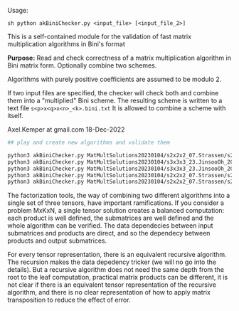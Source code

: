 Usage:

```sh python akBiniChecker.py <input_file> [<input_file_2>]```

This is a self-contained module for the validation of fast matrix multiplication 
algorithms in Bini's format

**Purpose:** Read and check correctness of a matrix multiplication algorithm
in Bini matrix form. Optionally combine two schemes.
 
Algorithms with purely positive coefficients are assumed to be modulo 2.

If two input files are specified, the checker will check both
and combine them into a "multiplied" Bini scheme. The resulting
scheme is written to a text file `s<p>x<q>x<n>_<k>.bini.txt`
It is allowed to combine a scheme with itself.

Axel.Kemper at gmail.com  18-Dec-2022


```sh
## play and create new algorithms and validate them 

python3 akBiniChecker.py MatMultSolutions20230104/s2x2x2_07.Strassen/s2x2x2_07.Strassen.Bini.txt MatMultSolutions20230104/s3x3x3_23.JinsooOh_20131111a/s3x3x3_23.JinsooOh_20131111a.Bini.txt 
python3 akBiniChecker.py MatMultSolutions20230104/s3x3x3_23.JinsooOh_20131111a/s3x3x3_23.JinsooOh_20131111a.Bini.txt MultSolutions20230104/s3x3x3_23.JinsooOh_20131111a/s3x3x3_23.JinsooOh_20131111a.Bini.txt 
python3 akBiniChecker.py MatMultSolutions20230104/s3x3x3_23.JinsooOh_20131111a/s3x3x3_23.JinsooOh_20131111a.Bini.txt MatMultSolutions20230104/s3x3x3_23.JinsooOh_20131111a/s3x3x3_23.JinsooOh_20131111a.Bini.txt 
python3 akBiniChecker.py MatMultSolutions20230104/s2x2x2_07.Strassen/s2x2x2_07.Strassen.Bini.txt MatMultSolutions20230104/s5x5x5_99.Sedoglavic/s5x5x5_99.Sedoglavic.Bini.txt 
python3 akBiniChecker.py MatMultSolutions20230104/s2x2x2_07.Strassen/s2x2x2_07.Strassen.Bini.txt s6x6x6_161.bini.txt
 ```
 
The factorization tools, the way of combining two different algorithms into a single set of three tensors, have important ramifications. 
If you consider a problem MxKxN, a single tensor solution creates a balanced computation: each product is well defined, the submatrices are well defined and the whole algorithm can be verified. The data dependecies between input submatrices and products are direct, and so the dependecy between products and output submatrices.   

For every tensor representation, there is an equivalent recursive algorithm. The recursion makes the data depedency tricker (we will no go into the details). But a recursive algorithm does not need the same depth from the root to the leaf computation, practical matrix products can be different, it is not clear if there is an equivalent tensor representation of the recursive algorithm, and there is no clear representation of how to apply matrix transposition to reduce the effect of error.     

